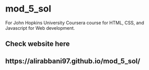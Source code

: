 # mod_5_sol
For John Hopkins University Coursera course for HTML, CSS, and Javascript for Web development.
<h2>Check website here<h2> https://alirabbani97.github.io/mod_5_sol/
